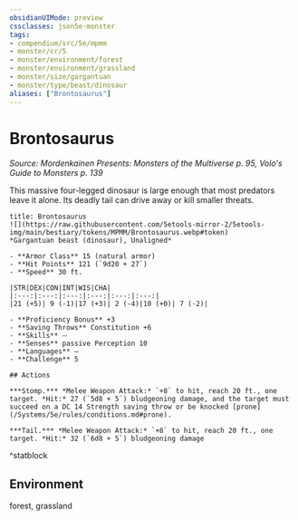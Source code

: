 ```yaml
---
obsidianUIMode: preview
cssclasses: json5e-monster
tags:
- compendium/src/5e/mpmm
- monster/cr/5
- monster/environment/forest
- monster/environment/grassland
- monster/size/gargantuan
- monster/type/beast/dinosaur
aliases: ["Brontosaurus"]
---
```

# Brontosaurus
*Source: Mordenkainen Presents: Monsters of the Multiverse p. 95, Volo's Guide to Monsters p. 139*  

This massive four-legged dinosaur is large enough that most predators leave it alone. Its deadly tail can drive away or kill smaller threats.

```ad-statblock
title: Brontosaurus
![](https://raw.githubusercontent.com/5etools-mirror-2/5etools-img/main/bestiary/tokens/MPMM/Brontosaurus.webp#token)
*Gargantuan beast (dinosaur), Unaligned*

- **Armor Class** 15 (natural armor)
- **Hit Points** 121 (`9d20 + 27`)
- **Speed** 30 ft.

|STR|DEX|CON|INT|WIS|CHA|
|:---:|:---:|:---:|:---:|:---:|:---:|
|21 (+5)| 9 (-1)|17 (+3)| 2 (-4)|10 (+0)| 7 (-2)|

- **Proficiency Bonus** +3
- **Saving Throws** Constitution +6
- **Skills** ⏤
- **Senses** passive Perception 10
- **Languages** —
- **Challenge** 5

## Actions

***Stomp.*** *Melee Weapon Attack:* `+8` to hit, reach 20 ft., one target. *Hit:* 27 (`5d8 + 5`) bludgeoning damage, and the target must succeed on a DC 14 Strength saving throw or be knocked [prone](/Systems/5e/rules/conditions.md#prone).

***Tail.*** *Melee Weapon Attack:* `+8` to hit, reach 20 ft., one target. *Hit:* 32 (`6d8 + 5`) bludgeoning damage
```
^statblock

## Environment

forest, grassland